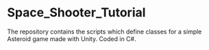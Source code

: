 # Space_Shooter_Tutorial
The repository contains the scripts which define classes for a simple Asteroid game made with Unity. Coded in C#.
